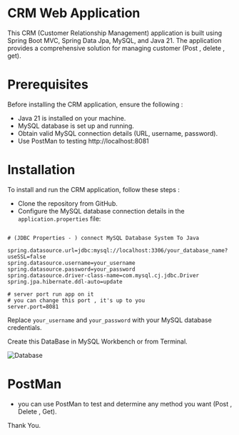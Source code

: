 # CRM Web Application

This CRM (Customer Relationship Management) application is built using Spring Boot MVC, Spring Data Jpa, MySQL, and Java 21. The application provides a comprehensive solution for managing customer (Post , delete , get). 


# Prerequisites

Before installing the CRM application, ensure the following :

- Java 21 is installed on your machine.
- MySQL database is set up and running.
- Obtain valid MySQL connection details (URL, username, password).
- Use PostMan to testing http://localhost:8081

# Installation

To install and run the CRM application, follow these steps :

- Clone the repository from GitHub.
- Configure the MySQL database connection details in the `application.properties` file:

```

# (JDBC Properties - ) connect MySQL Database System To Java

spring.datasource.url=jdbc:mysql://localhost:3306/your_database_name?useSSL=false
spring.datasource.username=your_username
spring.datasource.password=your_password
spring.datasource.driver-class-name=com.mysql.cj.jdbc.Driver
spring.jpa.hibernate.ddl-auto=update

# server port run app on it
# you can change this port , it's up to you
server.port=8081

```

Replace `your_username` and `your_password` with your MySQL database credentials.

Create this DataBase in MySQL Workbench or from Terminal.

![Database](https://github.com/ahmedelazab1220/CRM-RESTAPI-SpringBoot/assets/105994948/2be3574a-5716-47c2-9420-cb7b74b17732)

# PostMan

- you can use PostMan to test and determine any method you want (Post , Delete , Get).

Thank You.
